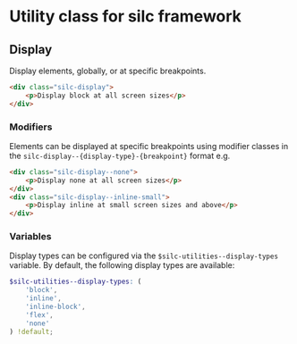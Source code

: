 # Utility class for silc framework

## Display
Display elements, globally, or at specific breakpoints.

```html
<div class="silc-display">
    <p>Display block at all screen sizes</p>
</div>
```

### Modifiers
Elements can be displayed at specific breakpoints using modifier classes in the `silc-display--{display-type}-{breakpoint}` format e.g.
```html
<div class="silc-display--none">
    <p>Display none at all screen sizes</p>
</div>
<div class="silc-display--inline-small">
    <p>Display inline at small screen sizes and above</p>
</div>
```

### Variables
Display types can be configured via the `$silc-utilities--display-types` variable. By default, the following display types are available:

```scss
$silc-utilities--display-types: (
    'block',
    'inline',
    'inline-block',
    'flex',
    'none'
) !default;
```
